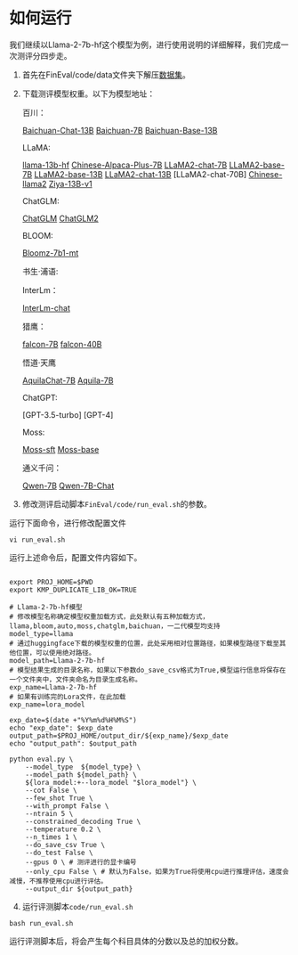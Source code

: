 # 如何运行

我们继续以Llama-2-7b-hf这个模型为例，进行使用说明的详细解释，我们完成一次测评分四步走。

1. 首先在FinEval/code/data文件夹下解压[数据集](https://huggingface.co/datasets/SUFE-AIFLM-Lab/FinEval)。

2. 下载测评模型权重。以下为模型地址：

    百川：
    
    [Baichuan-Chat-13B](https://huggingface.co/baichuan-inc/Baichuan-13B-Chat)
    [Baichuan-7B](https://huggingface.co/baichuan-inc/Baichuan-7B)
    [Baichuan-Base-13B](https://huggingface.co/baichuan-inc/Baichuan-13B-Base)
    
    LLaMA:
    
    [llama-13b-hf](https://huggingface.co/yahma/llama-13b-hf)
    [Chinese-Alpaca-Plus-7B](https://github.com/ymcui/Chinese-LLaMA-Alpaca)
    [LLaMA2-chat-7B](https://huggingface.co/meta-llama/Llama-2-7b-chat-hf)
    [LLaMA2-base-7B](https://huggingface.co/meta-llama/Llama-2-7b-hf)
    [LLaMA2-base-13B](https://huggingface.co/meta-llama/Llama-2-13b-hf)
    [LLaMA2-chat-13B](https://huggingface.co/meta-llama/Llama-2-13b-chat-hf)
    [LLaMA2-chat-70B]
    [Chinese-llama2](https://huggingface.co/LinkSoul/Chinese-Llama-2-7b)
    [Ziya-13B-v1](https://huggingface.co/IDEA-CCNL/Ziya-LLaMA-13B-v1)
    
    ChatGLM:
    
    [ChatGLM](https://huggingface.co/THUDM/chatglm-6b)
    [ChatGLM2](https://huggingface.co/THUDM/chatglm2-6b)
    
    BLOOM:
    
    [Bloomz-7b1-mt](https://huggingface.co/bigscience/bloomz-7b1-mt)
    
    书生·浦语:
    
    InterLm：
    
    [InterLm-chat](https://huggingface.co/internlm/internlm-chat-7b)
    
    猎鹰：
    
    [falcon-7B](https://huggingface.co/tiiuae/falcon-7b)
    [falcon-40B](https://huggingface.co/tiiuae/falcon-40b)
    
    悟道·天鹰
    
    [AquilaChat-7B](https://huggingface.co/BAAI/AquilaChat-7B)
    [Aquila-7B](https://huggingface.co/BAAI/Aquila-7B)
    
    ChatGPT:
    
    [GPT-3.5-turbo]
    [GPT-4]
    
    Moss:
    
    [Moss-sft](https://huggingface.co/fnlp/moss-moon-003-sft)
    [Moss-base](https://huggingface.co/fnlp/moss-moon-003-base)
    
    通义千问：
    
    [Qwen-7B](https://huggingface.co/Qwen/Qwen-7B)
    [Qwen-7B-Chat](https://huggingface.co/Qwen/Qwen-7B-Chat)


3. 修改测评启动脚本`FinEval/code/run_eval.sh`的参数。

  运行下面命令，进行修改配置文件

```text
vi run_eval.sh
```

  运行上述命令后，配置文件内容如下。

```text

export PROJ_HOME=$PWD
export KMP_DUPLICATE_LIB_OK=TRUE

# Llama-2-7b-hf模型
# 修改模型名称确定模型权重加载方式，此处默认有五种加载方式，llama,bloom,auto,moss,chatglm,baichuan，一二代模型均支持
model_type=llama 
# 通过huggingface下载的模型权重的位置，此处采用相对位置路径，如果模型路径下载至其他位置，可以使用绝对路径。
model_path=Llama-2-7b-hf 
# 模型结果生成的目录名称，如果以下参数do_save_csv格式为True,模型运行信息将保存在一个文件夹中，文件夹命名为目录生成名称。
exp_name=Llama-2-7b-hf
# 如果有训练完的Lora文件，在此加载
exp_name=lora_model

exp_date=$(date +"%Y%m%d%H%M%S")
echo "exp_date": $exp_date
output_path=$PROJ_HOME/output_dir/${exp_name}/$exp_date
echo "output_path": $output_path

python eval.py \
    --model_type  ${model_type} \
    --model_path ${model_path} \
    ${lora_model:+--lora_model "$lora_model"} \
    --cot False \
    --few_shot True \
    --with_prompt False \
    --ntrain 5 \
    --constrained_decoding True \
    --temperature 0.2 \
    --n_times 1 \
    --do_save_csv True \
    --do_test False \
    --gpus 0 \ # 测评进行的显卡编号
    --only_cpu False \ # 默认为False，如果为True将使用cpu进行推理评估，速度会减慢，不推荐使用cpu进行评估。
    --output_dir ${output_path}
```

  

4. 运行评测脚本`code/run_eval.sh`

```text
bash run_eval.sh
```

  运行评测脚本后，将会产生每个科目具体的分数以及总的加权分数。
